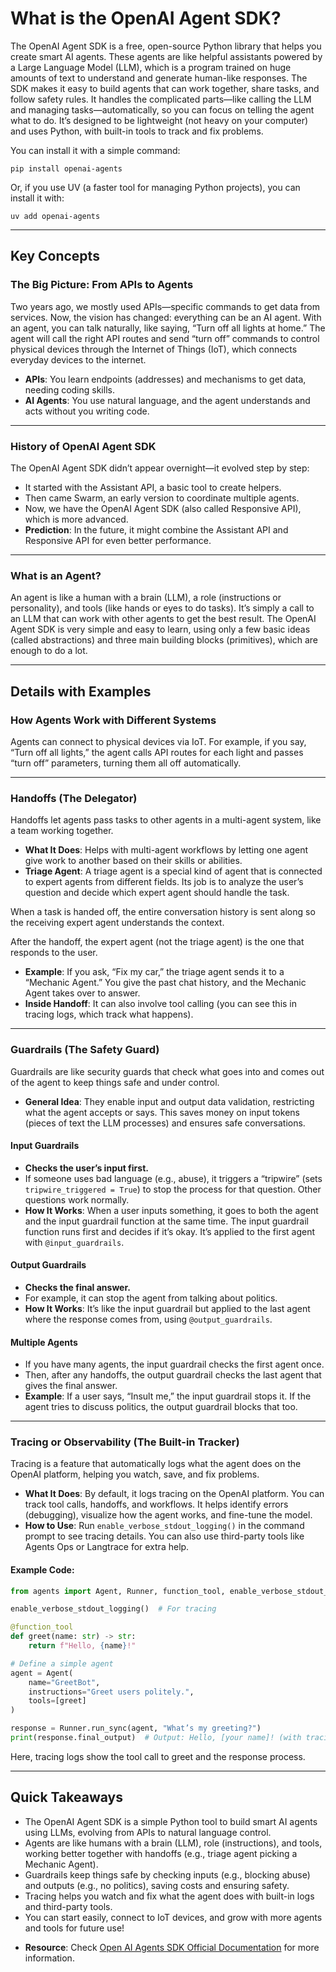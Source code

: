 
# What is the OpenAI Agent SDK?

The OpenAI Agent SDK is a free, open-source Python library that helps you create smart AI agents. These agents are like helpful assistants powered by a Large Language Model (LLM), which is a program trained on huge amounts of text to understand and generate human-like responses. The SDK makes it easy to build agents that can work together, share tasks, and follow safety rules. It handles the complicated parts—like calling the LLM and managing tasks—automatically, so you can focus on telling the agent what to do. It’s designed to be lightweight (not heavy on your computer) and uses Python, with built-in tools to track and fix problems.

You can install it with a simple command:
```
pip install openai-agents
```

Or, if you use UV (a faster tool for managing Python projects), you can install it with:
```
uv add openai-agents
````

---

## Key Concepts

### The Big Picture: From APIs to Agents

Two years ago, we mostly used APIs—specific commands to get data from services. Now, the vision has changed: everything can be an AI agent. With an agent, you can talk naturally, like saying, “Turn off all lights at home.” The agent will call the right API routes and send “turn off” commands to control physical devices through the Internet of Things (IoT), which connects everyday devices to the internet.

- **APIs**: You learn endpoints (addresses) and mechanisms to get data, needing coding skills.  
- **AI Agents**: You use natural language, and the agent understands and acts without you writing code.

---

### History of OpenAI Agent SDK

The OpenAI Agent SDK didn’t appear overnight—it evolved step by step:

- It started with the Assistant API, a basic tool to create helpers.
- Then came Swarm, an early version to coordinate multiple agents.
- Now, we have the OpenAI Agent SDK (also called Responsive API), which is more advanced.
- **Prediction**: In the future, it might combine the Assistant API and Responsive API for even better performance.

---

### What is an Agent?

An agent is like a human with a brain (LLM), a role (instructions or personality), and tools (like hands or eyes to do tasks). It’s simply a call to an LLM that can work with other agents to get the best result. The OpenAI Agent SDK is very simple and easy to learn, using only a few basic ideas (called abstractions) and three main building blocks (primitives), which are enough to do a lot.

---

## Details with Examples

### How Agents Work with Different Systems

Agents can connect to physical devices via IoT. For example, if you say, “Turn off all lights,” the agent calls API routes for each light and passes “turn off” parameters, turning them all off automatically.

---

### Handoffs (The Delegator)

Handoffs let agents pass tasks to other agents in a multi-agent system, like a team working together.

- **What It Does**: Helps with multi-agent workflows by letting one agent give work to another based on their skills or abilities.
- **Triage Agent**: A triage agent is a special kind of agent that is connected to expert agents from different fields. Its job is to analyze the user’s question and decide which expert agent should handle the task.

When a task is handed off, the entire conversation history is sent along so the receiving expert agent understands the context.

After the handoff, the expert agent (not the triage agent) is the one that responds to the user.
- **Example**: If you ask, “Fix my car,” the triage agent sends it to a “Mechanic Agent.” You give the past chat history, and the Mechanic Agent takes over to answer.
- **Inside Handoff**: It can also involve tool calling (you can see this in tracing logs, which track what happens).

---

### Guardrails (The Safety Guard)

Guardrails are like security guards that check what goes into and comes out of the agent to keep things safe and under control.

- **General Idea**: They enable input and output data validation, restricting what the agent accepts or says. This saves money on input tokens (pieces of text the LLM processes) and ensures safe conversations.

#### Input Guardrails

- **Checks the user’s input first.**  
- If someone uses bad language (e.g., abuse), it triggers a “tripwire” (sets `tripwire_triggered = True`) to stop the process for that question. Other questions work normally.
- **How It Works**: When a user inputs something, it goes to both the agent and the input guardrail function at the same time. The input guardrail function runs first and decides if it’s okay. It’s applied to the first agent with `@input_guardrails`.

#### Output Guardrails

- **Checks the final answer.**  
- For example, it can stop the agent from talking about politics.
- **How It Works**: It’s like the input guardrail but applied to the last agent where the response comes from, using `@output_guardrails`.

#### Multiple Agents

- If you have many agents, the input guardrail checks the first agent once.  
- Then, after any handoffs, the output guardrail checks the last agent that gives the final answer.
- **Example**: If a user says, “Insult me,” the input guardrail stops it. If the agent tries to discuss politics, the output guardrail blocks that too.

---

### Tracing or Observability (The Built-in Tracker)

Tracing is a feature that automatically logs what the agent does on the OpenAI platform, helping you watch, save, and fix problems.

- **What It Does**: By default, it logs tracing on the OpenAI platform. You can track tool calls, handoffs, and workflows. It helps identify errors (debugging), visualize how the agent works, and fine-tune the model.
- **How to Use**: Run `enable_verbose_stdout_logging()` in the command prompt to see tracing details. You can also use third-party tools like Agents Ops or Langtrace for extra help.


#### Example Code:
```python
from agents import Agent, Runner, function_tool, enable_verbose_stdout_logging

enable_verbose_stdout_logging()  # For tracing

@function_tool
def greet(name: str) -> str:
    return f"Hello, {name}!"

# Define a simple agent
agent = Agent(
    name="GreetBot",
    instructions="Greet users politely.",
    tools=[greet]
)

response = Runner.run_sync(agent, "What’s my greeting?")
print(response.final_output)  # Output: Hello, [your name]! (with tracing logs showing each step)
````

Here, tracing logs show the tool call to greet and the response process.

---

## Quick Takeaways

* The OpenAI Agent SDK is a simple Python tool to build smart AI agents using LLMs, evolving from APIs to natural language control.
* Agents are like humans with a brain (LLM), role (instructions), and tools, working better together with handoffs (e.g., triage agent picking a Mechanic Agent).
* Guardrails keep things safe by checking inputs (e.g., blocking abuse) and outputs (e.g., no politics), saving costs and ensuring safety.
* Tracing helps you watch and fix what the agent does with built-in logs and third-party tools.
* You can start easily, connect to IoT devices, and grow with more agents and tools for future use!


- **Resource**: Check [Open AI Agents SDK Official Documentation](https://openai.github.io/openai-agents-python/) for more information.

